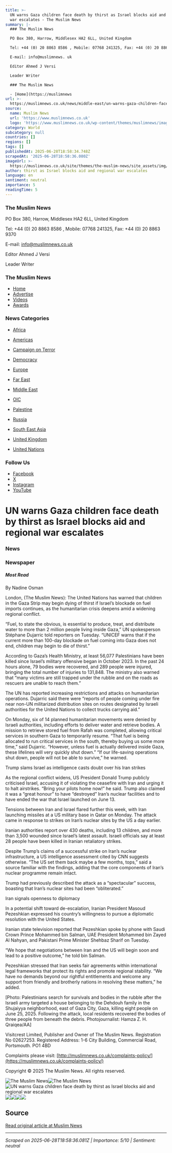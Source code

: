 ```yaml
---
title: >-
  UN warns Gaza children face death by thirst as Israel blocks aid and regional
  war escalates - The Muslim News
summary: |-
  ### The Muslim News

  PO Box 380, Harrow, Middlesex HA2 6LL, United Kingdom

  Tel: +44 (0) 20 8863 8586 , Mobile: 07768 241325, Fax: +44 (0) 20 8863 9370

  E-mail: info@muslimnews. uk

  Editor Ahmed J Versi

  Leader Writer

  ### The Muslim News

  - [Home](https://muslimnews
url: >-
  https://muslimnews.co.uk/news/middle-east/un-warns-gaza-children-face-death-by-thirst-as-israel-blocks-aid-and-regional-war-escalates
source:
  name: Muslim News
  url: 'https://www.muslimnews.co.uk'
  logo: 'https://www.muslimnews.co.uk/wp-content/themes/muslimnews/images/logo.png'
category: World
subcategory: null
countries: []
regions: []
tags: []
publishedAt: 2025-06-28T18:58:34.748Z
scrapedAt: '2025-06-28T18:58:36.080Z'
imageUrl: >-
  https://muslimnews.co.uk/site/themes/the-muslim-news/site_assets/img/logo_white.svg
author: thirst as Israel blocks aid and regional war escalates
language: en
sentiment: neutral
importance: 5
readingTime: 5
---
```

### The Muslim News

PO Box 380, Harrow, Middlesex HA2 6LL, United Kingdom

Tel: +44 (0) 20 8863 8586 , Mobile: 07768 241325, Fax: +44 (0) 20 8863 9370

E-mail: info@muslimnews.co.uk

Editor Ahmed J Versi

Leader Writer

### The Muslim News

- [Home](https://muslimnews.co.uk/)
- [Advertise](https://muslimnews.co.uk/advertise/)
- [Videos](https://muslimnews.co.uk/videos/)
- [Awards](https://muslimnews.co.uk/awards/)

### News Categories

- [Africa](https://muslimnews.co.uk/news-type/africa/)
- [Americas](https://muslimnews.co.uk/news-type/americas/)
- [Campaign on Terror](https://muslimnews.co.uk/news-type/campaign-on-terror/)
- [Democracy](https://muslimnews.co.uk/news-type/democracy/)
- [Europe](https://muslimnews.co.uk/news-type/europe/)
- [Far East](https://muslimnews.co.uk/news-type/far-east/)
- [Middle East](https://muslimnews.co.uk/news-type/middle-east/)

- [OIC](https://muslimnews.co.uk/news-type/oic/)
- [Palestine](https://muslimnews.co.uk/news-type/palestine/)
- [Russia](https://muslimnews.co.uk/news-type/russia/)
- [South East Asia](https://muslimnews.co.uk/news-type/south-east-asia/)
- [United Kingdom](https://muslimnews.co.uk/news-type/uk/)
- [United Nations](https://muslimnews.co.uk/news-type/united-nations/)

### Follow Us

- [Facebook](https://www.facebook.com/themuslimnews)
- [X](https://x.com/ahmedversi)
- [Instagram](https://www.instagram.com/themuslimnews/)
- [YouTube](https://www.youtube.com/@themuslimnews)

# UN warns Gaza children face death by thirst as Israel blocks aid and regional war escalates

### News

### Newspaper

##### Most Read

By Nadine Osman

London, (The Muslim News): The United Nations has warned that children in the Gaza Strip may begin dying of thirst if Israel’s blockade on fuel imports continues, as the humanitarian crisis deepens amid a widening regional conflict.

“Fuel, to state the obvious, is essential to produce, treat, and distribute water to more than 2 million people living inside Gaza,” UN spokesperson Stéphane Dujarric told reporters on Tuesday. “UNICEF warns that if the current more than 100-day blockade on fuel coming into Gaza does not end, children may begin to die of thirst.”

According to Gaza’s Health Ministry, at least 56,077 Palestinians have been killed since Israel’s military offensive began in October 2023. In the past 24 hours alone, 79 bodies were recovered, and 289 people were injured, bringing the total number of injuries to 131,848. The ministry also warned that “many victims are still trapped under the rubble and on the roads as rescuers are unable to reach them.”

The UN has reported increasing restrictions and attacks on humanitarian operations. Dujarric said there were “reports of people coming under fire near non-UN militarized distribution sites on routes designated by Israeli authorities for the United Nations to collect trucks carrying aid.”

On Monday, six of 14 planned humanitarian movements were denied by Israeli authorities, including efforts to deliver water and retrieve bodies. A mission to retrieve stored fuel from Rafah was completed, allowing critical services in southern Gaza to temporarily resume. “That fuel is being allocated to run critical services in the south, thereby buying us some more time,” said Dujarric. “However, unless fuel is actually delivered inside Gaza, these lifelines will very quickly shut down.” “If our life-saving operations shut down, people will not be able to survive,” he warned.

Trump slams Israel as intelligence casts doubt over his Iran strikes

As the regional conflict widens, US President Donald Trump publicly criticised Israel, accusing it of violating the ceasefire with Iran and urging it to halt airstrikes. “Bring your pilots home now!” he said. Trump also claimed it was a “great honour” to have “destroyed” Iran’s nuclear facilities and to have ended the war that Israel launched on June 13.

Tensions between Iran and Israel flared further this week, with Iran launching missiles at a US military base in Qatar on Monday. The attack came in response to strikes on Iran’s nuclear sites by the US a day earlier.

Iranian authorities report over 430 deaths, including 13 children, and more than 3,500 wounded since Israel’s latest assault. Israeli officials say at least 28 people have been killed in Iranian retaliatory strikes.

Despite Trump’s claims of a successful strike on Iran’s nuclear infrastructure, a US intelligence assessment cited by CNN suggests otherwise. “The US set them back maybe a few months, tops,” said a source familiar with the findings, adding that the core components of Iran’s nuclear programme remain intact.

Trump had previously described the attack as a “spectacular” success, boasting that Iran’s nuclear sites had been “obliterated.”

Iran signals openness to diplomacy

In a potential shift toward de-escalation, Iranian President Masoud Pezeshkian expressed his country’s willingness to pursue a diplomatic resolution with the United States.

Iranian state television reported that Pezeshkian spoke by phone with Saudi Crown Prince Mohammed bin Salman, UAE President Mohammed bin Zayed Al Nahyan, and Pakistani Prime Minister Shehbaz Sharif on Tuesday.

“We hope that negotiations between Iran and the US will begin soon and lead to a positive outcome,” he told bin Salman.

Pezeshkian stressed that Iran seeks fair agreements within international legal frameworks that protect its rights and promote regional stability. “We have no demands beyond our rightful entitlements and welcome any support from friendly and brotherly nations in resolving these matters,” he added.

\[Photo: Palestinians search for survivals and bodies in the rubble after the Israeli army targeted a house belonging to the Dehdouh family in the Shujaiyya neighborhood, east of Gaza City, Gaza, killing eight people on June 25, 2025. Following the attack, local residents recovered the bodies of three people from beneath the debris. Photojournalist: Hamza Z. H. Qraiqea/AA\]

Visitcrest Limited, Publisher and Owner of The Muslim News. Registration No 02627253. Registered Address: 1-6 City Building, Commercial Road, Portsmouth. PO1 4BD

Complaints please visit: [http://muslimnews.co.uk/complaints-policy/](https://muslimnews.co.uk/complaints-policy/)

Copyright © 2025 The Muslim News. All rights reserved.

![The Muslim News](https://muslimnews.co.uk/site/themes/the-muslim-news/site_assets/img/logo_white.svg)![The Muslim News](https://muslimnews.co.uk/site/themes/the-muslim-news/site_assets/img/logo_white.svg)![UN warns Gaza children face death by thirst as Israel blocks aid and regional war escalates](https://muslimnews.co.uk/assets/AA-20250625-38378866-38378850-ISRAELI_ATTACKS_ON_GAZA_CONTINUE.jpg)![](https://muslimnews.co.uk/assets/Al-Khair-banner-Lebanon.jpg)![](https://muslimnews.co.uk/assets/Muslim-Hands-Online-banner-9.jpg)![](https://muslimnews.co.uk/assets/salaam-centre-1.gif)![](https://muslimnews.co.uk/assets/Muslim-News-ADVERT-BANNER-1-1.gif)


## Source

[Read original article at Muslim News](https://muslimnews.co.uk/news/middle-east/un-warns-gaza-children-face-death-by-thirst-as-israel-blocks-aid-and-regional-war-escalates)

---

*Scraped on 2025-06-28T18:58:36.081Z | Importance: 5/10 | Sentiment: neutral*